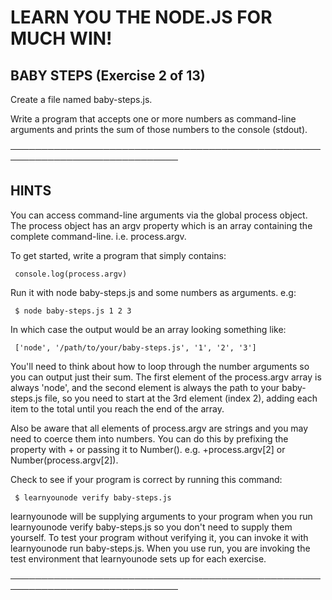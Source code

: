  # LEARN YOU THE NODE.JS FOR MUCH WIN!

 ## BABY STEPS (Exercise 2 of 13)

  Create a file named baby-steps.js.

  Write a program that accepts one or more numbers as command-line arguments
  and prints the sum of those numbers to the console (stdout).

 ─────────────────────────────────────────────────────────────────────────────

 ## HINTS

  You can access command-line arguments via the global process object. The
  process object has an argv property which is an array containing the
  complete command-line. i.e. process.argv.

  To get started, write a program that simply contains:

     console.log(process.argv)

  Run it with node baby-steps.js and some numbers as arguments. e.g:

     $ node baby-steps.js 1 2 3

  In which case the output would be an array looking something like:

     ['node', '/path/to/your/baby-steps.js', '1', '2', '3']

  You'll need to think about how to loop through the number arguments so
  you can output just their sum. The first element of the process.argv array
  is always 'node', and the second element is always the path to your
  baby-steps.js file, so you need to start at the 3rd element (index 2),
  adding each item to the total until you reach the end of the array.

  Also be aware that all elements of process.argv are strings and you may
  need to coerce them into numbers. You can do this by prefixing the
  property with + or passing it to Number(). e.g. +process.argv[2] or
  Number(process.argv[2]).

  Check to see if your program is correct by running this command:

     $ learnyounode verify baby-steps.js

  learnyounode will be supplying arguments to your program when you run
  learnyounode verify baby-steps.js so you don't need to supply them
  yourself. To test your program without verifying it, you can invoke it
  with learnyounode run baby-steps.js. When you use run, you are invoking
  the test environment that learnyounode sets up for each exercise.

 ─────────────────────────────────────────────────────────────────────────────
